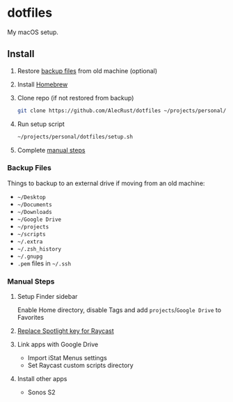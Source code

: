 # dotfiles

My macOS setup.

## Install

1. Restore [backup files](#backup-files) from old machine (optional)

2. Install [Homebrew](https://brew.sh/)

3. Clone repo (if not restored from backup)

    ```sh
    git clone https://github.com/AlecRust/dotfiles ~/projects/personal/dotfiles
    ```

3. Run setup script

    ```sh
    ~/projects/personal/dotfiles/setup.sh
    ```

4. Complete [manual steps](#manual-steps)

### Backup Files

Things to backup to an external drive if moving from an old machine:

- `~/Desktop`
- `~/Documents`
- `~/Downloads`
- `~/Google Drive`
- `~/projects`
- `~/scripts`
- `~/.extra`
- `~/.zsh_history`
- `~/.gnupg`
- `.pem` files in `~/.ssh`

### Manual Steps

1. Setup Finder sidebar

    Enable Home directory, disable Tags and add `projects`/`Google Drive` to Favorites

2. [Replace Spotlight key for Raycast](https://www.notion.so/Hotkey-56103210375b4fc78b63a7c5e7075fb7)

2. Link apps with Google Drive

    - Import iStat Menus settings
    - Set Raycast custom scripts directory

3. Install other apps

    - Sonos S2
